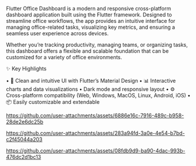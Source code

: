 Flutter Office Dashboard is a modern and responsive cross-platform dashboard application built using the Flutter framework. Designed to streamline office workflows, the app provides an intuitive interface for managing office-related tasks, visualizing key metrics, and ensuring a seamless user experience across devices.

Whether you’re tracking productivity, managing teams, or organizing tasks, this dashboard offers a flexible and scalable foundation that can be customized for a variety of office environments.

✨ Key Highlights

• 🧭 Clean and intuitive UI with Flutter’s Material Design
• 📊 Interactive charts and data visualizations
• Dark mode and responsive layout
• ⚙️ Cross-platform compatibility (Web, Windows, MacOS, Linux, Android, iOS)
• 📦 Easily customizable and extendable

 

https://github.com/user-attachments/assets/6886e16c-7916-489c-b958-28de2e6dc25b



https://github.com/user-attachments/assets/283a94fd-3a0e-4e54-b7bd-c2f45044a203



https://github.com/user-attachments/assets/08fdb9d9-ba90-4dac-993b-476dc2d1bc13

